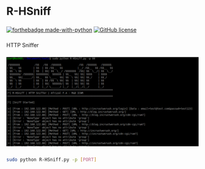 # R-HSniff
###
[![forthebadge made-with-python](http://ForTheBadge.com/images/badges/made-with-python.svg)](https://www.python.org/) [![GitHub license](https://img.shields.io/github/license/Naereen/StrapDown.js.svg)](https://github.com/Naereen/StrapDown.js/blob/master/LICENSE)
###
HTTP Sniffer
###
![screenshot](https://github.com/ICWR-TEAM/R-HSniff/blob/main/screenshot.png?raw=true)
###
```bash
sudo python R-HSniff.py -p [PORT]
```
###
